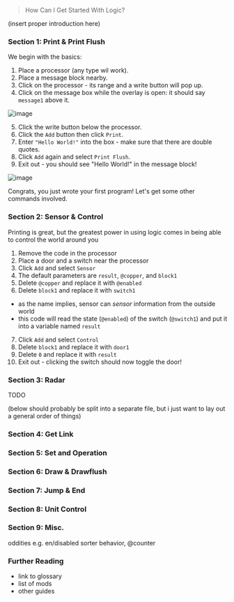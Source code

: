 >  How Can I Get Started With Logic?
>  

(insert proper introduction here)


### Section 1: Print & Print Flush

We begin with the basics:

1) Place a processor (any type wil work).
2) Place a message block nearby.
3) Click on the processor - its range and a write button will pop up.
4) Click on the message box while the overlay is open: it should say `message1` above it.

![image](https://user-images.githubusercontent.com/45698812/115095955-13f6d480-9ed8-11eb-90d9-e2f3f7e1ba8a.png)

5) Click the write button below the processor. 
6) Click the `Add` button then click `Print`.
8) Enter `"Hello World!"` into the box - make sure that there are double quotes.
9) Click `Add` again and select `Print Flush`.
10) Exit out - you should see "Hello World!" in the message block!

![image](https://user-images.githubusercontent.com/45698812/115096044-6cc66d00-9ed8-11eb-85fe-59315e2c46b6.png)

Congrats, you just wrote your first program!
Let's get some other commands involved.

### Section 2: Sensor & Control

Printing is great, but the greatest power in using logic comes in being able to control the world around you

1) Remove the code in the processor
2) Place a door and a switch near the processor
3) Click `Add` and select `Sensor`
4) The default parameters are `result`, `@copper`, and `block1`
5) Delete `@copper` and replace it with `@enabled`
6) Delete `block1` and replace it with `switch1`
* as the name implies, sensor can *sensor* information from the outside world
* this code will read the state (`@enabled`) of the switch (`@switch1`) and put it into a variable named `result`
7) Click `Add` and select `Control`
8) Delete `block1` and replace it with `door1`
9) Delete `0` and replace it with `result`
10) Exit out - clicking the switch should now toggle the door!

### Section 3: Radar
TODO


(below should probably be split into a separate file, but i just want to lay out a general order of things)

### Section 4: Get Link
### Section 5: Set and Operation
### Section 6: Draw & Drawflush
### Section 7: Jump & End
### Section 8: Unit Control
### Section 9: Misc.
oddities e.g.
en/disabled sorter behavior, @counter


### Further Reading
- link to glossary
- list of mods
- other guides
